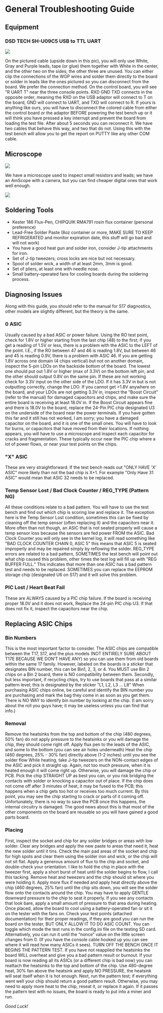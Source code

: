 # General Troubleshooting Guide

## Equipment

### DSD TECH SH-U09C5 USB to TTL UART

<img src="/Assets/DSD-TECH-SH-U09C5.png" />

On the pictured cable (upside down in this pic), you will only use White, Gray and Purple leads, tape (or glue) them together with White in the center, and the other two on the sides; the other three are unused.
You can either clip the connections of the WGP wires and solder them directly to the board or solder in leads like the ones pictured so you can disconnect from the board. We prefer the connection method.
On the control board, you will see "R UART T" near the three console points. RXD GND TXD connects in the opposite order, meaning the RXD on the USB adaptor will connect to T on the board, GND will connect to UART, and TXD will connect to R.
If yours is anything like ours, you will have to disconnect the colored cable from either the control board or the adaptor BEFORE powering the test bench up or it will think you have pressed a key interrupt and prevent the board from loading the test file. After about 5 seconds you can reconnect it. We have two cables that behave this way, and two that do not.
Using this with the test bench will allow you to get the report on PUTTY like any other COM cable.

## Microscope

<img src="/Assets/Amscope-Microscope.png" />

We have a microscope used to inspect small resistors and leads; we have an AmScope with a camera, but you can find cheaper digital ones that work well enough.

<img src="/Assets/Digital-Microscope.png" />

## Soldering Tools

- Kester 186 Flux-Pen, CHIPQUIK RMA791 rosin flux container (personal preference)
- Lead-Free Solder Paste (8oz container or more, MAKE SURE TO KEEP REFRIGERATED and monitor expiration date, this stuff will go bad and will not work)
- You have a good heat gun and solder iron, consider J-tip attachments for iron.
- Set of J-tip tweezers; cross locks are nice but not necessary.
- Spool of solder wick, a width of at least 2mm, 3mm is good.
- Set of pliers, at least one with needle nose.
- Small battery-operated fans for cooling boards during the soldering process.

## Diagnosing Issues

Along with this guide, you should refer to the manual for S17 diagnostics, other models are slightly different, but the theory is the same.

### 0 ASIC

Usually caused by a bad ASIC or power failure.
Using the RO test point, check for 1.8V or higher starting from the last chip (48) to the first; if you get a reading of 1.5V or less, there is a problem with the ASIC to the LEFT of the point. I.E., if the RO between 47 and 46 is reading 1.8V, but between 46 and 45 is reading 0.9V, there is a problem with ASIC 46.
If you are getting 1.8V across one domain (4 chips vertical) but not on another domain, inspect the 5-pin LDOs on the backside bottom of the board. The lowest one should put out 1.8V or higher (max of 3.3V) on the bottom left pin, and the other should output 0.8V on the same pin. If these are not working check for 3.3V input on the other side of the LDO. If it has 3.3V in but is not outputting correctly, change the LDO.
If you cannot get >1.8V anywhere on the board, and your LDOs are not getting 3.3V in, inspect the "Boost Circuit" (refer to the manual) for damaged capacitors and chips, and make sure the entire board is receiving at least 18.0V in.
If the Boost Circuit appears fine and there is 18.0V to the board, replace the 24-Pin PIC chip designated U3 on the underside of the board near the power terminals.
If you have gotten this far and it still has not worked, I am sorry; you have a damaged capacitor on the board, and it is one of the small ones. You will have to look for burns, or capacitors that have moved from their locations. If nothing appears, you will have to use a microscope and inspect each capacitor for cracks and fragmentation. These typically occur near the PIC chip where a lot of power flows, or near your test points on the chips.

### "X" ASIC

These are very straightforward. If the test bench reads out "ONLY HAVE 'X' ASIC" more likely than not the bad chip is X+1. For example "Only Have 31 ASIC" would mean that ASIC 32 needs to be replaced.

### Temp Sensor Lost / Bad Clock Counter / REG_TYPE (Pattern NG)

All these conditions relate to a bad pattern. You will have to use the test bench and find out which chip is scoring low and replace it.
The exception here is the Temp Sensor Lost condition, sometimes this can be fixed by cleaning off the temp sensor (often replacing it) and the capacitors near it. More often than not though, an ASIC that is not seated properly will cause a temp sensor loss because the sensors are fed power FROM the ASIC.
Bad Clock Counter you will only see in the kernel log, it will read something like "BAD CLOCK COUNTER CHAIN 0, ASIC 5" this means that ASIC 5 is seated improperly and may be repaired simply by reflowing the solder.
REG_TYPE errors are related to a bad pattern, SOMETIMES the test bench will point out what chip caused this problem, other times the test log will fill up with "REG BUFFER FULL." This indicates that more than one ASIC has a bad pattern test and needs to be replaced. SOMETIMES you can replace the EEPROM storage chip (designated U6 on S17) and it will solve this problem.

### PIC Lost / Heart Beat Fail

These are ALWAYS caused by a PIC chip failure. If the board is receiving proper 18.0V and it does not work, Replace the 24-pin PIC chip U3. If that does not fix it, inspect the capacitors near the chip.

## Replacing ASIC Chips

### Bin Numbers

This is the most important factor to consider. The ASIC chips are compatible between the T17, S17, and the plus models (NOT ENTIRELY SURE ABOUT T17E BECAUSE WE DON’T HAVE ANY) so you can use them from old boards within the same 17 family. However, labeled on the boards is a sticker that designates BIN number, this can be Bin1, 2, 3, or 4. You MUST use Bin 2 chips on a Bin 2 board, there is NO compatibility between them. Secondly, but less important, if recycling chips, try to use boards that pass at a similar pattern level; this is designated by the sticker "L1, L2, L3 … L8"
When purchasing ASIC chips online, be careful and identify the BIN number you are purchasing and mark the bag they come in as soon as you get them. There is NO WAY to identify bin number by looking at the chip. (I am sorry about the roll you guys have; it may be useless unless you can find that info.)

### Removal

Remove the heatsinks from the top and bottom of the chip (480 degrees, 50% fan) do not apply pressure to the heatsinks or you will damage the chip, they should come right off.
Apply flux pen to the leads of the ASIC, and some to the bottom (you can see air holes underneath)
Heat the chip (460 degrees, 25% - 30% fan) directly above (1-2 inches) until you see the solder flow
While heating, take J-tip tweezers on the NON-contact edges of the ASIC and pick it straight up. Again, not too much pressure, when it is heated enough it will come right up. Otherwise, you will damage the chip or PCB. Pick the chip STRAIGHT UP as best you can, or you risk bridging the contacts with solder or knocking a capacitor out of place.
If the chip does not come off after 3 minutes of heat, it may be fused to the PCB; this happens when a chip gets too hot or receives too much current. By this point, you may see the chip starting to crack or parts of it coming off. Unfortunately, there is no way to save the PCB once this happens, the internal circuitry is damaged. The good news about this is that most of the other components on the board are reusable so you will have gained a good parts board.

### Placing

First, inspect the socket and chip for any solder bridges or areas with low solder. Clear any bridges and apply the new paste to areas that need it, heat the new solder until it tins. Check the main pad areas of the socket and chip for high spots and clear them using the solder iron and wick, or the chip will not sit flat. Apply a generous amount of flux to the chip and socket, and double-check your orientation.
I like to hold the chip in place with the tweezer first, apply a short burst of heat until the solder begins to flow, I call this tacking. Remove heat and tweezers and the chip should sit where you were holding it. Apply more flux if needed and apply heat directly above the chip (460 degrees, 25% fan) until the chip sits down, you will see the solder flow onto the contacts around the chip. You may have to apply GENTLE downward pressure to the chip to seat it properly. If you see any contacts that look bare, apply a small amount of pressure to that area during heating.
Once placed, allow the board to cool using a battery-operated fan or sit it on the tester with the fans on.
Check your test points (attached documentation) for their proper readings, if they are good you can run the board on the tester, BUT ONLY ALLOW IT TO DO ASIC COUNT. You can toggle which mode the test runs in the config.ini file on the testing SD card. Alternatively, you can run it until the “nonce” value on the little screen changes from 0. (If you have the console cable hooked up you can see where it will read how many ASICs it sees). TURN OFF THE BENCH ONCE IT BEGINS THE PATTERN TEST. If you have not reapplied the heatsinks the board WILL overheat and give you a bad pattern result or burnout.
If your board is now reading all its ASICs (or a different chip is bad now) you can reattach the heatsinks to the top and bottom of the chip. Use 480-degree heat, 30% fan above the heatsink and apply NO PRESSURE, the heatsink will seat itself when it is hot enough.
Next, run the pattern test; if everything went well your chip should return a good pattern result. Otherwise, you may need to apply more heat to the chip, reseat it, or replace it again.
If it passes the pattern test with no issues, the board is ready to put into a miner and run.

_Good Luck!_
